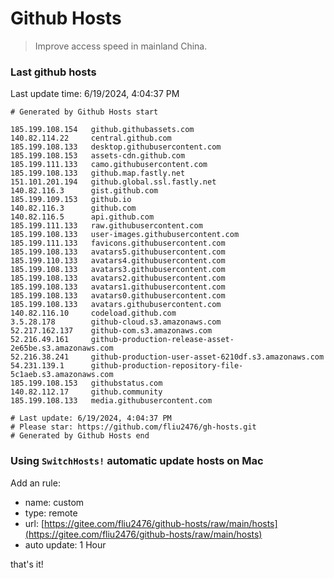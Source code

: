 # Github Hosts

> Improve access speed in mainland China.

### Last github hosts

Last update time: 6/19/2024, 4:04:37 PM

```base
# Generated by Github Hosts start 

185.199.108.154   github.githubassets.com
140.82.114.22     central.github.com
185.199.108.133   desktop.githubusercontent.com
185.199.108.153   assets-cdn.github.com
185.199.111.133   camo.githubusercontent.com
185.199.108.133   github.map.fastly.net
151.101.201.194   github.global.ssl.fastly.net
140.82.116.3      gist.github.com
185.199.109.153   github.io
140.82.116.3      github.com
140.82.116.5      api.github.com
185.199.111.133   raw.githubusercontent.com
185.199.108.133   user-images.githubusercontent.com
185.199.111.133   favicons.githubusercontent.com
185.199.108.133   avatars5.githubusercontent.com
185.199.110.133   avatars4.githubusercontent.com
185.199.108.133   avatars3.githubusercontent.com
185.199.108.133   avatars2.githubusercontent.com
185.199.108.133   avatars1.githubusercontent.com
185.199.108.133   avatars0.githubusercontent.com
185.199.108.133   avatars.githubusercontent.com
140.82.116.10     codeload.github.com
3.5.28.178        github-cloud.s3.amazonaws.com
52.217.162.137    github-com.s3.amazonaws.com
52.216.49.161     github-production-release-asset-2e65be.s3.amazonaws.com
52.216.38.241     github-production-user-asset-6210df.s3.amazonaws.com
54.231.139.1      github-production-repository-file-5c1aeb.s3.amazonaws.com
185.199.108.153   githubstatus.com
140.82.112.17     github.community
185.199.108.133   media.githubusercontent.com

# Last update: 6/19/2024, 4:04:37 PM
# Please star: https://github.com/fliu2476/gh-hosts.git
# Generated by Github Hosts end
```

### Using `SwitchHosts!` automatic update hosts on Mac
Add an rule:
- name: custom
- type: remote
- url: [https://gitee.com/fliu2476/github-hosts/raw/main/hosts](https://gitee.com/fliu2476/github-hosts/raw/main/hosts)
- auto update: 1 Hour

that's it!

